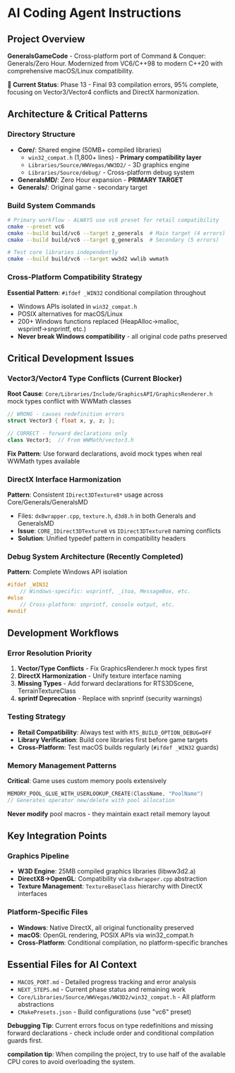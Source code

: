 # AI Coding Agent Instructions

## Project Overview

**GeneralsGameCode** - Cross-platform port of Command & Conquer: Generals/Zero Hour. Modernized from VC6/C++98 to modern C++20 with comprehensive macOS/Linux compatibility.

**🎯 Current Status**: Phase 13 - Final 93 compilation errors, 95% complete, focusing on Vector3/Vector4 conflicts and DirectX harmonization.

## Architecture & Critical Patterns

### Directory Structure
- **Core/**: Shared engine (50MB+ compiled libraries)
  - `win32_compat.h` (1,800+ lines) - **Primary compatibility layer**
  - `Libraries/Source/WWVegas/WW3D2/` - 3D graphics engine  
  - `Libraries/Source/debug/` - Cross-platform debug system
- **GeneralsMD/**: Zero Hour expansion - **PRIMARY TARGET**
- **Generals/**: Original game - secondary target  

### Build System Commands
```bash
# Primary workflow - ALWAYS use vc6 preset for retail compatibility
cmake --preset vc6
cmake --build build/vc6 --target z_generals  # Main target (4 errors)
cmake --build build/vc6 --target g_generals  # Secondary (5 errors)

# Test core libraries independently
cmake --build build/vc6 --target ww3d2 wwlib wwmath
```

### Cross-Platform Compatibility Strategy
**Essential Pattern**: `#ifdef _WIN32` conditional compilation throughout
- Windows APIs isolated in `win32_compat.h` 
- POSIX alternatives for macOS/Linux
- 200+ Windows functions replaced (HeapAlloc→malloc, wsprintf→snprintf, etc.)
- **Never break Windows compatibility** - all original code paths preserved

## Critical Development Issues

### Vector3/Vector4 Type Conflicts (Current Blocker)
**Root Cause**: `Core/Libraries/Include/GraphicsAPI/GraphicsRenderer.h` mock types conflict with WWMath classes
```cpp
// WRONG - causes redefinition errors
struct Vector3 { float x, y, z; };

// CORRECT - forward declarations only
class Vector3;  // From WWMath/vector3.h
```
**Fix Pattern**: Use forward declarations, avoid mock types when real WWMath types available

### DirectX Interface Harmonization  
**Pattern**: Consistent `IDirect3DTexture8*` usage across Core/Generals/GeneralsMD
- Files: `dx8wrapper.cpp`, `texture.h`, `d3d8.h` in both Generals and GeneralsMD
- **Issue**: `CORE_IDirect3DTexture8` vs `IDirect3DTexture8` naming conflicts
- **Solution**: Unified typedef pattern in compatibility headers

### Debug System Architecture (Recently Completed)
**Pattern**: Complete Windows API isolation
```cpp
#ifdef _WIN32
    // Windows-specific: wsprintf, _itoa, MessageBox, etc.
#else  
    // Cross-platform: snprintf, console output, etc.
#endif
```

## Development Workflows

### Error Resolution Priority
1. **Vector/Type Conflicts** - Fix GraphicsRenderer.h mock types first
2. **DirectX Harmonization** - Unify texture interface naming  
3. **Missing Types** - Add forward declarations for RTS3DScene, TerrainTextureClass
4. **sprintf Deprecation** - Replace with snprintf (security warnings)

### Testing Strategy
- **Retail Compatibility**: Always test with `RTS_BUILD_OPTION_DEBUG=OFF`
- **Library Verification**: Build core libraries first before game targets
- **Cross-Platform**: Test macOS builds regularly (`#ifdef _WIN32` guards)

### Memory Management Patterns
**Critical**: Game uses custom memory pools extensively
```cpp
MEMORY_POOL_GLUE_WITH_USERLOOKUP_CREATE(ClassName, "PoolName")
// Generates operator new/delete with pool allocation
```
**Never modify** pool macros - they maintain exact retail memory layout

## Key Integration Points

### Graphics Pipeline
- **W3D Engine**: 25MB compiled graphics libraries (libww3d2.a)
- **DirectX8→OpenGL**: Compatibility via `dx8wrapper.cpp` abstraction
- **Texture Management**: `TextureBaseClass` hierarchy with DirectX interfaces

### Platform-Specific Files
- **Windows**: Native DirectX, all original functionality preserved
- **macOS**: OpenGL rendering, POSIX APIs via win32_compat.h  
- **Cross-Platform**: Conditional compilation, no platform-specific branches

## Essential Files for AI Context
- `MACOS_PORT.md` - Detailed progress tracking and error analysis
- `NEXT_STEPS.md` - Current phase status and remaining work  
- `Core/Libraries/Source/WWVegas/WW3D2/win32_compat.h` - All platform abstractions
- `CMakePresets.json` - Build configurations (use "vc6" preset)

**Debugging Tip**: Current errors focus on type redefinitions and missing forward declarations - check include order and conditional compilation guards first.

**compilation tip**: When compiling the project, try to use half of the available CPU cores to avoid overloading the system.